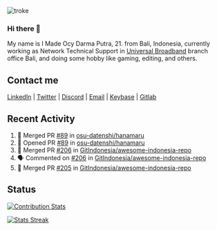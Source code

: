 ![troke](https://cardivo.vercel.app/api?name=I%20Made%20Ocy%20Darma%20Putra&description=Just%20pull-stack%20developer&image=https://avatars.githubusercontent.com/u/10250068?v=4&backgroundColor=%23DE834D)

### Hi there 👋

My name is I Made Ocy Darma Putra, 21. from Bali, Indonesia, currently working as Network Technical Support in [Universal Broadband](https://universal.net.id) branch office Bali, and doing some hobby like gaming, editing, and others.

## Contact me

[LinkedIn](https://linkedin.com/in/troke) | [Twitter](https://twitter.com/darma_ochi) | [Discord](https://link.troke.id/discord) | <a href="mailto:ochi@troke.id">Email</a> | [Keybase](https://keybase.io/troke) | [Gitlab](https://gitlab.com/troke12)

## Recent Activity

<!--START_SECTION:activity-->
1. 🎉 Merged PR [#89](https://github.com/osu-datenshi/hanamaru/pull/89) in [osu-datenshi/hanamaru](https://github.com/osu-datenshi/hanamaru)
2. 💪 Opened PR [#89](https://github.com/osu-datenshi/hanamaru/pull/89) in [osu-datenshi/hanamaru](https://github.com/osu-datenshi/hanamaru)
3. 🎉 Merged PR [#206](https://github.com/GitIndonesia/awesome-indonesia-repo/pull/206) in [GitIndonesia/awesome-indonesia-repo](https://github.com/GitIndonesia/awesome-indonesia-repo)
4. 🗣 Commented on [#206](https://github.com/GitIndonesia/awesome-indonesia-repo/issues/206) in [GitIndonesia/awesome-indonesia-repo](https://github.com/GitIndonesia/awesome-indonesia-repo)
5. 🎉 Merged PR [#205](https://github.com/GitIndonesia/awesome-indonesia-repo/pull/205) in [GitIndonesia/awesome-indonesia-repo](https://github.com/GitIndonesia/awesome-indonesia-repo)
<!--END_SECTION:activity-->

## Status

[![Contribution Stats](https://github-contribution-stats.vercel.app/api/?username=troke12)](https://github.com/LordDashMe/github-contribution-stats/)

[![Stats Streak](https://github-readme-streak-stats.herokuapp.com/?user=troke12)](https://github.com/troke12/)
